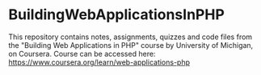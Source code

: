 # BuildingWebApplicationsInPHP
This repository contains notes, assignments, quizzes and code files from the "Building Web Applications in PHP" course by University of Michigan, on Coursera.
Course can be accessed here: https://www.coursera.org/learn/web-applications-php
